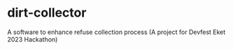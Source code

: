 # dirt-collector
A software to enhance refuse collection process (A project for Devfest Eket 2023 Hackathon)
